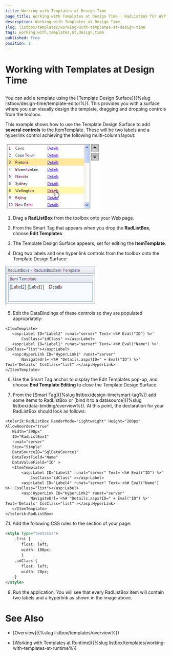 ```yaml
---
title: Working with Templates at Design Time
page_title: Working with Templates at Design Time | RadListBox for ASP.NET AJAX Documentation
description: Working with Templates at Design Time
slug: listbox/templates/working-with-templates-at-design-time
tags: working,with,templates,at,design,time
published: True
position: 1
---
```


# Working with Templates at Design Time

## 

You can add a template using the [Template Design Surface]({%slug listbox/design-time/template-editor%}). This provides you with a surface where you can visually design the template, dragging and dropping controls from the toolbox.

This example shows how to use the Template Design Surface to add **several controls** to the ItemTemplate. These will be two labels and a hyperlink control achieving the following multi-column layout:

![Templates design time](images/listbox_templates_design_time.png)

1. Drag a **RadListBox** from the toolbox onto your Web page.

2. From the Smart Tag that appears when you drop the **RadListBox**, choose **Edit Templates**.

3. The Template Design Surface appears, set for editing the **ItemTemplate**.

4. Drag two labels and one hyper link controls from the toolbox onto the Template Design Surface:

![Item templates](images/listbox_item_template.png)

5. Edit the DataBindings of these controls so they are populated appropriately:

````ASPNET
<ItemTemplate>
   <asp:Label ID="Label2" runat="server" Text='<%# Eval("ID") %>'
	   CssClass="idClass" ></asp:Label>
   <asp:Label ID="Label1" runat="server" Text='<%# Eval("Name") %>' CssClass="list"></asp:Label>
   <asp:HyperLink ID="HyperLink1" runat="server"
	   NavigateUrl='<%# "Details.aspx?ID=" + Eval("ID") %>' Text='Details' CssClass="list" ></asp:HyperLink>        
</ItemTemplate> 
````

6. Use the Smart Tag anchor to display the Edit Templates pop-up, and choose **End Template Editing** to close the Template Design Surface.

7. From the [Smart Tag]({%slug listbox/design-time/smart-tag%}) add some items to RadListBox or [bind it to a datasource]({%slug listbox/data-binding/overview%}). At this point, the declaration for your RadListBox should look as follows:

````ASPNET
<telerik:RadListBox RenderMode="Lightweight" Height="200px" AllowReorder="true"
   Width="290px"
   ID="RadListBox1"
   runat="server"
   Skin="Simple"
   DataSourceID="SqlDataSource1"
   DataTextField="Name"
   DataValueField="ID" >    
   <ItemTemplate>
	   <asp:Label ID="Label3" runat="server" Text='<%# Eval("ID") %>'
		   CssClass="idClass" ></asp:Label>
	   <asp:Label ID="Label4" runat="server" Text='<%# Eval("Name") %>' CssClass="list"></asp:Label>
	   <asp:HyperLink ID="HyperLink2" runat="server"
		   NavigateUrl='<%# "Details.aspx?ID=" + Eval("ID") %>' Text='Details' CssClass="list" ></asp:HyperLink>        
   </ItemTemplate>
</telerik:RadListBox> 
````

7.1. Add the following CSS rules to the <head> section of your page:

````XML
<style type="text/css">
	.list {
	   float: left;
	   width: 100px;            
	   }
	.idClass {
	   float: left;
	   width: 20px;
	}
</style> 
````

8. Run the application. You will see that every RadListBox item will contain two labels and a hyperlink as shown in the image above.

# See Also

 * [Overview]({%slug listbox/templates/overview%})

 * [Working with Templates at Runtime]({%slug listbox/templates/working-with-templates-at-runtime%})
